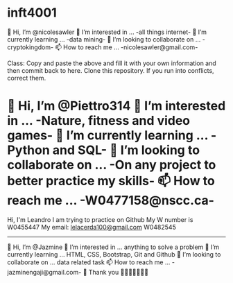 # inft4001

👋 Hi, I’m @nicolesawler
👀 I’m interested in ... -all things internet-
🌱 I’m currently learning ... -data mining-
💞️ I’m looking to collaborate on ... -cryptokingdom-
📫 How to reach me ... -nicolesawler@gmail.com-

Class: Copy and paste the above and fill it with your own information and then commit back to here. Clone this repository. If you run into conflicts, correct them.

👋 Hi, I’m @Piettro314
👀 I’m interested in ... -Nature, fitness and video games-
🌱 I’m currently learning ... -Python and SQL-
💞️ I’m looking to collaborate on ... -On any project to better practice my skills-
📫 How to reach me ... -W0477158@nscc.ca-
=======
Hi, I'm Leandro
I am trying to practice on Github
My W number is W0455447
My email: lelacerda100@gmail.com
W0482545

------------------------------------------

👋 Hi, I’m @Jazmine 
👀 I’m interested in ... anything to solve a problem
🌱 I’m currently learning ... HTML, CSS, Bootstrap, Git and Github
💞️ I’m looking to collaborate on ... data related task
📫 How to reach me ... -jazminengaji@gmail.com-
💞️ Thank you  💞️💞️💞️💞️💞️💞️💞️
